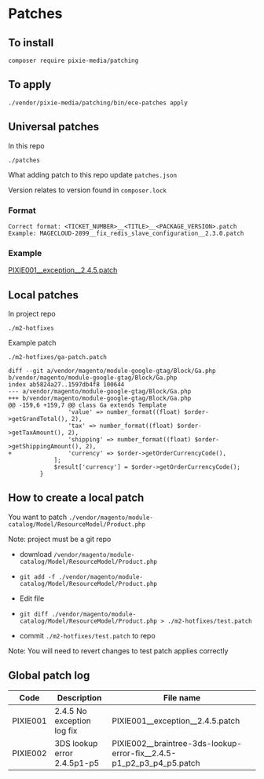 # Patches

## To install

    composer require pixie-media/patching

## To apply

    ./vendor/pixie-media/patching/bin/ece-patches apply

## Universal patches

In this repo

    ./patches

What adding patch to this repo update `patches.json`

Version relates to version found in `composer.lock`

### Format

    Correct format: <TICKET_NUMBER>__<TITLE>__<PACKAGE_VERSION>.patch    
    Example: MAGECLOUD-2899__fix_redis_slave_configuration__2.3.0.patch

### Example

[PIXIE001__exception__2.4.5.patch](patches/PIXIE001__exception__2.4.5.patch)

## Local patches

In project repo

    ./m2-hotfixes

Example patch

    ./m2-hotfixes/ga-patch.patch

```
diff --git a/vendor/magento/module-google-gtag/Block/Ga.php b/vendor/magento/module-google-gtag/Block/Ga.php
index ab5824a27..1597db4f8 100644
--- a/vendor/magento/module-google-gtag/Block/Ga.php
+++ b/vendor/magento/module-google-gtag/Block/Ga.php
@@ -159,6 +159,7 @@ class Ga extends Template
                 'value' => number_format((float) $order->getGrandTotal(), 2),
                 'tax' => number_format((float) $order->getTaxAmount(), 2),
                 'shipping' => number_format((float) $order->getShippingAmount(), 2),
+                'currency' => $order->getOrderCurrencyCode(),
             ];
             $result['currency'] = $order->getOrderCurrencyCode();
         }

```

## How to create a local patch

You want to patch `./vendor/magento/module-catalog/Model/ResourceModel/Product.php`

Note: project must be a git repo

  -  download `/vendor/magento/module-catalog/Model/ResourceModel/Product.php`

  -  `git add -f ./vendor/magento/module-catalog/Model/ResourceModel/Product.php`

  -  Edit file

  -  `git diff ./vendor/magento/module-catalog/Model/ResourceModel/Product.php > ./m2-hotfixes/test.patch`

  -  commit `./m2-hotfixes/test.patch` to repo


Note: You will need to revert changes to test patch applies correctly

  ## Global patch log

| Code | Description | File name |
| ---------|----------|----------|
| PIXIE001 | 2.4.5 No exception log fix | PIXIE001__exception__2.4.5.patch |
| PIXIE002 | 3DS lookup error 2.4.5p1-p5 | PIXIE002__braintree-3ds-lookup-error-fix__2.4.5-p1_p2_p3_p4_p5.patch |
